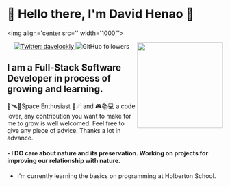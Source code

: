 # 🚀 Hello there, I'm David Henao  🚀

<img align='center src='' width='1000"'>


<img align='right' src='https://media.giphy.com/media/YHjUiL0CBdybC/giphy-downsized.gif' width='200"'>

<p align="center">
  <a href="https://twitter.com/davelockly">
    <img alt="Twitter: davelockly" src="https://img.shields.io/twitter/follow/davelockly.svg?style=social" target="_blank" />
  </a>
<img alt="GitHub followers" src="https://img.shields.io/github/followers/davehh1211?label=Follow&style=social">
  
</p>

<!--
**davehh1211/davehh1211** is a ✨ _special_ ✨ repository because its `README.md` (this file) appears on your GitHub profile.
🔭🛰🌌🌠☄
Here are some ideas to get you started:
- You can reach on these -->

## I am a Full-Stack Software Developer in process of growing and learning. 
🔭🛰🌌Space Enthusiast 🌠☄ and  🎮📚💻 a code lover, any contribution you want to make for me to grow is well welcomed. Feel free to give any piece of advice. Thanks a lot in advance. 
#### - I DO care about nature and its preservation. Working on projects for improving our relationship with nature. 
- I’m currently learning the basics on programming at Holberton School. 


<!-- <img align='left' src='https://user-images.githubusercontent.com/5713670/87202985-820dcb80-c2b6-11ea-9f56-7ec461c497c3.gif' width='200"'> -->
